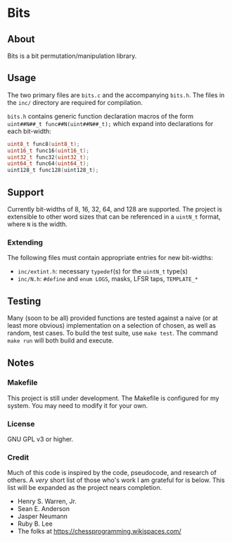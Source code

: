 Bits
====

## About

Bits is a bit permutation/manipulation library.

## Usage

The two primary files are `bits.c` and the accompanying `bits.h`. The files in the `inc/` directory are required for compilation.

`bits.h` contains generic function declaration macros of the form `uint##N##_t func##N(uint##N##_t);`
which expand into declarations for each bit-width:
```C
uint8_t func8(uint8_t);
uint16_t func16(uint16_t);
uint32_t func32(uint32_t);
uint64_t func64(uint64_t);
uint128_t func128(uint128_t);
```

## Support

Currently bit-widths of 8, 16, 32, 64, and 128 are supported. The project is extensible to other word sizes that can be referenced in a `uintN_t` format, where `N` is the width.

### Extending

The following files must contain appropriate entries for new bit-widths:
+ `inc/extint.h`: necessary `typedef`(s) for the `uintN_t` type(s)
+ `inc/N.h`: `#define` and `enum LOGS`, masks, LFSR taps, `TEMPLATE_*`

## Testing

Many (soon to be all) provided functions are tested against a naive (or at least more obvious) implementation on a selection of chosen, as well as random, test cases. To build the test suite, use `make test`. The command `make run` will both build and execute.

## Notes

### Makefile

This project is still under development. The Makefile is configured for my system. You may need to modify it for your own.

### License

GNU GPL v3 or higher.

### Credit

Much of this code is inspired by the code, pseudocode, and research of others. A _very_ short list of those who's work I am grateful for is below. This list will be expanded as the project nears completion.

+ Henry S. Warren, Jr.
+ Sean E. Anderson
+ Jasper Neumann
+ Ruby B. Lee
+ The folks at https://chessprogramming.wikispaces.com/
